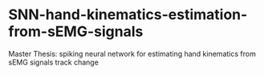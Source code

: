# SNN-hand-kinematics-estimation-from-sEMG-signals
Master Thesis: spiking neural network for estimating hand kinematics from sEMG signals
track change
